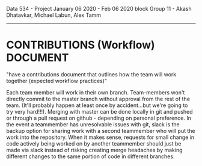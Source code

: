 Data 534 - Project
January 06 2020 - Feb 06 2020 block
Group 11 - Akash Dhatavkar, Michael Labun, Alex Tamm


---

# CONTRIBUTIONS (Workflow) DOCUMENT

"have a contributions document that outlines how the team will work together (expected workflow practices)"

Each team member will work in their own branch. Team-members won't directly commit to the master branch without approval from the rest of the team. (It'll probably happen at least once by accident...but we're going to try very hard!!!). Merging with master can be done locally in git and pushed or through a pull request on github - depending on personal preference. In the event a teammember has unresolvable issues with git, slack is the backup option for sharing work with a second teammember who will put the work into the repository. When it makes sense, requests for small change in code actively being worked on by another teammember should just be made via slack instead of risking creating merge headaches by making different changes to the same portion of code in different branches. 



